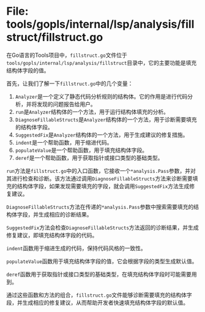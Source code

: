 # File: tools/gopls/internal/lsp/analysis/fillstruct/fillstruct.go

在Go语言的Tools项目中，`fillstruct.go`文件位于`tools/gopls/internal/lsp/analysis/fillstruct`目录中，它的主要功能是填充结构体字段的值。

首先，让我们了解一下`fillstruct.go`中的几个变量：

1. `Analyzer`是一个定义了静态代码分析规则的结构体。它的作用是进行代码分析，并将发现的问题报告给用户。
2. `run`是`Analyzer`结构体的一个方法，用于运行结构体填充的分析。
3. `DiagnoseFillableStructs`是`Analyzer`结构体的一个方法，用于诊断需要填充的结构体字段。
4. `SuggestedFix`是`Analyzer`结构体的一个方法，用于生成建议的修复措施。
5. `indent`是一个帮助函数，用于缩进代码。
6. `populateValue`是一个帮助函数，用于填充结构体字段。
7. `deref`是一个帮助函数，用于获取指针或接口类型的基础类型。

`run`方法是`fillstruct.go`中的入口函数，它接收一个`*analysis.Pass`参数，并对其进行检查和诊断。该方法通过调用`DiagnoseFillableStructs`方法来诊断需要填充的结构体字段，如果发现需要填充的字段，就会调用`SuggestedFix`方法生成修复建议。

`DiagnoseFillableStructs`方法在传递的`*analysis.Pass`参数中搜索需要填充的结构体字段，并生成相应的诊断结果。

`SuggestedFix`方法会检查`DiagnoseFillableStructs`方法返回的诊断结果，并生成修复建议，即填充结构体字段的代码。

`indent`函数用于缩进生成的代码，保持代码风格的一致性。

`populateValue`函数用于填充结构体字段的值，它会根据字段的类型生成默认值。

`deref`函数用于获取指针或接口类型的基础类型，在填充结构体字段时可能需要用到。

通过这些函数和方法的组合，`fillstruct.go`文件能够诊断需要填充的结构体字段，并生成相应的修复建议，从而帮助开发者快速填充结构体字段的默认值。

